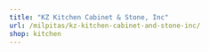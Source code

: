```yaml
---
title: "KZ Kitchen Cabinet & Stone, Inc"
url: /milpitas/kz-kitchen-cabinet-and-stone-inc/
shop: kitchen
---
```

